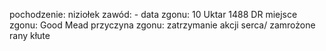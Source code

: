 pochodzenie: niziołek zawód: - data zgonu: 10 Uktar 1488 DR miejsce zgonu: Good Mead przyczyna zgonu: zatrzymanie akcji serca/ zamrożone rany kłute